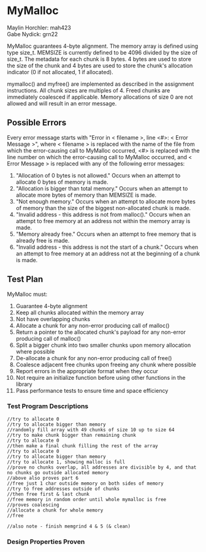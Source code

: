 # MyMalloc

Maylin Horchler: mah423\
Gabe Nydick: grn22

MyMalloc guarantees 4-byte alignment. The memory array is defined using type size_t. MEMSIZE is currently defined to be 4096 divided by the size of size_t. The metadata for each chunk is 8 bytes. 4 bytes are used to store the size of the chunk and 4 bytes are used to store the chunk's allocation indicator (0 if not allocated, 1 if allocated).

mymalloc() and myfree() are implemented as described in the assignment instructions. All chunk sizes are multiples of 4. Freed chunks are immediately coalesced if applicable. Memory allocations of size 0 are not allowed and will result in an error message.

## Possible Errors

Every error message starts with "Error in < filename >, line <#>: < Error Message >", where < filename > is replaced with the name of the file from which the error-causing call to MyMalloc occurred, <#> is replaced with the line number on which the error-causing call to MyMalloc occurred, and < Error Message > is replaced with any of the following error messages:

1. "Allocation of 0 bytes is not allowed."
        Occurs when an attempt to allocate 0 bytes of memory is made.
2. "Allocation is bigger than total memory."
        Occurs when an attempt to allocate more bytes of memory than MEMSIZE is made.
3. "Not enough memory."
        Occurs when an attempt to allocate more bytes of memory than the size of the biggest non-allocated chunk is made.
4. "Invalid address - this address is not from malloc()."
        Occurs when an attempt to free memory at an address not within the memory array is made.
5. "Memory already free."
        Occurs when an attempt to free memory that is already free is made.
6. "Invalid address - this address is not the start of a chunk."
        Occurs when an attempt to free memory at an address not at the beginning of a chunk is made.

## Test Plan
MyMalloc must:
1. Guarantee 4-byte alignment
2. Keep all chunks allocated within the memory array
3. Not have overlapping chunks
4. Allocate a chunk for any non-error producing call of malloc()
5. Return a pointer to the allocated chunk's payload for any non-error producing call of malloc()
6. Split a bigger chunk into two smaller chunks upon memory allocation where possible
7. De-allocate a chunk for any non-error producing call of free()
8. Coalesce adjacent free chunks upon freeing any chunk where possible
9. Report errors in the appropriate format when they occur
10. Not require an initialize function before using other functions in the library
11. Pass performance tests to ensure time and space efficiency

### Test Program Descriptions

    //try to allocate 0
    //try to allocate bigger than memory
    //randomly fill array with 49 chunks of size 10 up to size 64
    //try to make chunk bigger than remaining chunk
    //try to allocate 0
    //then make a final chunk filling the rest of the array
    //try to allocate 0
    //try to allocate bigger than memory
    //try to allocate 1, showing malloc is full
    //prove no chunks overlap, all addresses are divisible by 4, and that no chunks go outside allocated memory
    //above also proves part 6
    //free just 1 char outside memory on both sides of memory
    //try to free addresses outside of chunks
    //then free first & last chunk
    //free memory in random order until whole mymalloc is free
    //proves coalescing
    //allocate a chunk for whole memory
    //free

    //also note - finish memgrind 4 & 5 (& clean)

### Design Properties Proven
